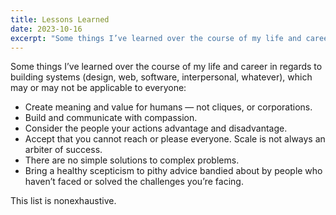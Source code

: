 ```yaml
---
title: Lessons Learned
date: 2023-10-16
excerpt: "Some things I’ve learned over the course of my life and career in regards to building systems (design, web, software, interpersonal, whatever), which may or may not be applicable to everyone."
---
```


Some things I’ve learned over the course of my life and career in regards to building systems (design, web, software, interpersonal, whatever), which may or may not be applicable to everyone:

- Create meaning and value for humans — not cliques, or corporations.
- Build and communicate with compassion.
- Consider the people your actions advantage and disadvantage.
- Accept that you cannot reach or please everyone. Scale is not always an arbiter of success.
- There are no simple solutions to complex problems.
- Bring a healthy scepticism to pithy advice bandied about by people who haven’t faced or solved the challenges you’re facing.

This list is nonexhaustive.
